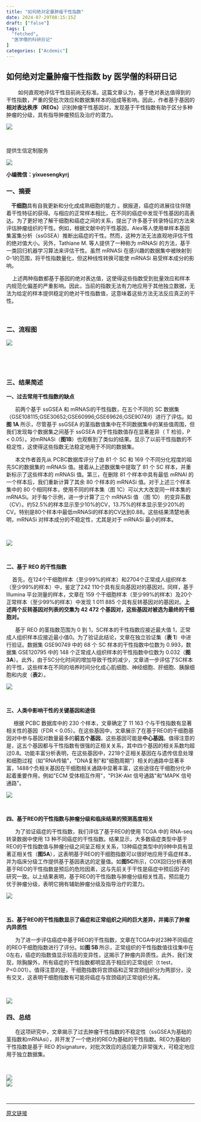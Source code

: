 ```yaml
---
title: "如何绝对定量肿瘤干性指数"
date: 2024-07-29T08:15:15Z
draft: ["false"]
tags: [
  "fetched",
  "医学僧的科研日记"
]
categories: ["Acdemic"]
---
```

如何绝对定量肿瘤干性指数 by 医学僧的科研日记
------
<div><p>        如何直<span>观地评估干性目前尚无标准。这篇文章认为，基于绝对表达值得到的干性指数，严重的受批次效应和数据集样本的组成等影响。因此，<span>作者基于基因的<strong>相对表达秩序（REOs）</strong>识别肿瘤干性基因对，发现基于干性指数有助于区分多种肿瘤的分级，具有指导肿瘤预后及治疗的潜力。</span></span></p><p><img data-galleryid="" data-ratio="0.3880184331797235" data-s="300,640" data-src="https://mmbiz.qpic.cn/mmbiz_png/eBfvI7Ryx8enJ0zlX0U8BSnZPDez6q7JDgTGb8q8ia4km91nfd9jJKSr9dWKyWUiatGKmLOgCh5ljBKiciay81WqNg/640?wx_fmt=png" data-type="png" data-w="1085" src="https://mmbiz.qpic.cn/mmbiz_png/eBfvI7Ryx8enJ0zlX0U8BSnZPDez6q7JDgTGb8q8ia4km91nfd9jJKSr9dWKyWUiatGKmLOgCh5ljBKiciay81WqNg/640?wx_fmt=png"></p><p><span><span></span></span><br></p><section powered-by="xiumi.us"><p><span>提供生信定制服务</span></p></section><section powered-by="xiumi.us"><img data-croporisrc="https://mmbiz.qpic.cn/mmbiz_jpg/eBfvI7Ryx8feI8D64LyHCesr5eaPfkgicjyZ4dWXdupULKlTakxX3N72UBKxD9MVzVycvlLKeZeaV6m5kvZGefQ/640?wx_fmt=jpeg" data-cropx1="16" data-cropx2="413" data-cropy1="10" data-cropy2="415" data-ratio="1.0175879396984924" data-s="300,640" data-src="https://mmbiz.qpic.cn/mmbiz_jpg/eBfvI7Ryx8f2LS4ZY16piabtNctr35dicpBdU89WfQDjZrWbnsDYCicaKG2UibOwLbiafgxHbeDFP59WdCQCVQUU1ww/640?wx_fmt=jpeg" data-type="jpeg" data-w="398" src="https://mmbiz.qpic.cn/mmbiz_jpg/eBfvI7Ryx8f2LS4ZY16piabtNctr35dicpBdU89WfQDjZrWbnsDYCicaKG2UibOwLbiafgxHbeDFP59WdCQCVQUU1ww/640?wx_fmt=jpeg"></section><section powered-by="xiumi.us"><p><span><strong>小编微信：yixuesengkyrj</strong></span></p></section><h3><span>一、摘要</span></h3><p><span></span></p><p><strong>    干细胞</strong>具有自我更新和分化成成熟细胞的能力 。据报道，癌症的进展往往伴随着干性特征的获得。与相应的正常样本相比，在不同的癌症中发现干性基因的高表达。为了更好地了解干细胞和癌症之间的关系，提出了许多基于转录特征的方法来评估肿瘤组织的干性。例如，根据文献中的干性基因，Alex等人使用单样本基因集富集分析（ssGSEA）推断出癌症的干性。然而，这种方法无法直观地评估干性的绝对值大小。另外，Tathiane M. 等人提供了一种称为 mRNASi 的方法，基于一类回归机器学习算法来评估干性。虽然 mRNASi 在感兴趣的数据集中被映射到 0-1的范围，将干性指数量化，但这种线性转换可能使 mRNASi 易受样本成分的影响。</p><p>    上述两种指数都基于基因的绝对表达值，这使得这些指数受到批量效应和样本内规范化偏差的严重影响。因此，当前的指数无法有力地应用于其他独立数据，无法为给定的样本提供稳定的绝对干性指数值，这意味着这些方法无法反应真正的干性。</p><p><br></p><h3><span>二、流程图</span></h3><p><img data-galleryid="" data-ratio="0.6975349766822119" data-s="300,640" data-src="https://mmbiz.qpic.cn/mmbiz_png/eBfvI7Ryx8enJ0zlX0U8BSnZPDez6q7J5gvAgtNticVbNqibe7kn3Gv4D1DYt3tOoGf2poB9gJKc4wIBNC4KztxQ/640?wx_fmt=png" data-type="png" data-w="1501" src="https://mmbiz.qpic.cn/mmbiz_png/eBfvI7Ryx8enJ0zlX0U8BSnZPDez6q7J5gvAgtNticVbNqibe7kn3Gv4D1DYt3tOoGf2poB9gJKc4wIBNC4KztxQ/640?wx_fmt=png"></p><p><br></p><p><br></p><h3><span>三、结果简述</span></h3><p><strong>一、过去常用干性指数的缺点</strong></p><p>      前两个基于 ssGSEA 和 mRNASi的干性指数，在五个不同的 SC 数据集（GSE108115;GSE30652;GSE60996;GSE69626;GSE90749）进行了评估。如<strong>图 1A</strong> 所示，尽管基于 ssGSEA 的茎指数值集中在不同数据集中的某些值周围，但我们发现每个数据集之间基于 ssGSEA 的干性指数值存在显著差异（ T 检验，P &lt; 0.05）。对mRNASi（<strong>图1B</strong>）也观察到了类似的结果。显示了以前干性指数的不稳定性，这使得这些指数无法稳定地用于不同的数据集。</p><p>      本文作者首先从 PCBC数据库评分了由 81 个 SC 和 169 个不同分化程度的祖先SC的数据集的 mRNASi 值。接着从上述数据集中提取了 81 个 SC 样本，并重新标示了这些样本的 mRNASi 值。第三，在删除 81 个样本中具有最低 mRNAI 的一个样本后，我们重新计算了其余 80 个样本的 mRNASi 值。对于上述三个样本集中的 80 个相同样本，使用不同的样本集（图 1C）可以大大改变同一样本集的 mRNASi。对于每个示例，进一步计算了三个 mRNASi 值 （图 1D） 的变异系数 （CV）。约52.5%的样本显示至少10%的CV，13.75%的样本显示至少20%的CV。特别是80个样本中最低mRNASi的样本的CV达到0.88。这些结果清楚地表明，mRNASi 对样本成分的不稳定性，尤其是对于 mRNASi 最小的样本。</p><p><br></p><p><img data-galleryid="" data-ratio="0.5269655620532814" data-s="300,640" data-src="https://mmbiz.qpic.cn/mmbiz_png/eBfvI7Ryx8enJ0zlX0U8BSnZPDez6q7J8XZqjibdexlS4ODNtKHQxhdicgbpwarib3kWKMia2y4FHlHs5Q8YNT9QBg/640?wx_fmt=png" data-type="png" data-w="1539" src="https://mmbiz.qpic.cn/mmbiz_png/eBfvI7Ryx8enJ0zlX0U8BSnZPDez6q7J8XZqjibdexlS4ODNtKHQxhdicgbpwarib3kWKMia2y4FHlHs5Q8YNT9QBg/640?wx_fmt=png"></p><p><br></p><p><strong>二、基于 REO 的干性指数</strong></p><p>    首先，在124个干细胞样本（至少99%的样本）和2704个正常成人组织样本（至少99%的样本）中，鉴定了242 110个具有反向基因对的基因对。同样，基于 Illumina 平台测量的样本，文章在 159 个干细胞样本（至少99%的样本）及20个正常样本（至少99%的样本）中发现 1 011 885 个具有反转基因对的基因对。<strong>上述两个反转基因对列表的交集为 42 472 个基因对，这些基因对被选为最终的干细胞对。</strong></p><p>      基于 REO 的茎指数范围为 0 到 1，SC样本的干性指数应接近最大值 1，正常成人组织样本应接近最小值0。为了验证此结论，文章在独立验证集（<strong>表 1</strong>）中进行验证。数据集 GSE90749 中的 68 个 SC 样本的干性指数中位数为 0.993，数据集 GSE120795 中的 148 个正常成人组织样本的干性指数中位数为 0.032（<strong>图 3A</strong>）。此外，由于SC分化时间的增加导致干性的减少，文章进一步评估了SC样本的干性，这些样本在不同的培养时间分化成心肌细胞、神经细胞、肝细胞、胰腺细胞和内皮（<strong>表2</strong>）。</p><p><img data-galleryid="" data-ratio="0.7069167643610785" data-s="300,640" data-src="https://mmbiz.qpic.cn/mmbiz_png/eBfvI7Ryx8enJ0zlX0U8BSnZPDez6q7JHq1L3y4vdEpd2z23q121Kum8fia1fVOVNqjHTsAcS6GP7kcAIPWHRjg/640?wx_fmt=png" data-type="png" data-w="853" src="https://mmbiz.qpic.cn/mmbiz_png/eBfvI7Ryx8enJ0zlX0U8BSnZPDez6q7JHq1L3y4vdEpd2z23q121Kum8fia1fVOVNqjHTsAcS6GP7kcAIPWHRjg/640?wx_fmt=png"></p><p><br></p><p><strong>三、人类中影响干性的关键基因和途径</strong></p><p>     根据 PCBC 数据库中的 230 个样本，文章确定了 11 163 个与干性指数有显著相关性的基因（FDR &lt; 0.05）。在这些基因中，文章展示了在基于REO的干细胞基因对中参与基因对数量最多的<strong>前五个基因</strong>，这些基因可能是<strong>中心基因</strong>。值得注意的是，这五个基因都与干性指数有很强的正相关关系，其中四个基因的相关系数均超过0.8。功能丰富分析表明，在这些基因中，2218个正相关基因在与遗传信息处理和细胞过程（如"RNA传输"，"DNA复制"和"细胞周期"）相关的通路中显著丰富，1488个负相关基因在干细胞相关通路中显著丰富，这些途径在干细胞分化中起着重要作用，例如"ECM 受体相互作用"，"PI3K-Akt 信号通路"和"MAPK 信号通路"。</p><p><img data-galleryid="" data-ratio="1.1640530759951748" data-s="300,640" data-src="https://mmbiz.qpic.cn/mmbiz_png/eBfvI7Ryx8enJ0zlX0U8BSnZPDez6q7JTMo73DTsMPMw7QmhIcficBZC2BB5LDLkHOvusLPREacqpIGIUFUPTdw/640?wx_fmt=png" data-type="png" data-w="829" src="https://mmbiz.qpic.cn/mmbiz_png/eBfvI7Ryx8enJ0zlX0U8BSnZPDez6q7JTMo73DTsMPMw7QmhIcficBZC2BB5LDLkHOvusLPREacqpIGIUFUPTdw/640?wx_fmt=png"></p><p><br></p><p><strong>四、基于REO的干性指数与肿瘤分级和临床结果的预测高度相关</strong></p><p>      为了验证癌症的干性指数，我们评估了基于REO的使用 TCGA 中的 RNA-seq 转录数据中使用 13 种不同癌症的干性指数。结果显示，大多数癌症类型中基于REO的干性指数值与肿瘤分级之间呈正相关关系，13种癌症类型中的9种中具有显著正相关性（<strong>图5A</strong>），这表明基于REO的干细胞指数可以很好地应用于癌症样本，并为临床分级工作提供基于基因表达的定量值。如<strong>图5C</strong>所示，COX回归分析表明基于REO的干性指数是预后的危险因素，这与先前关于干性是癌症中预后因子的研究一致。以上结果表明，基于REO的干性指数与肿瘤分级相关性高，预后能力优于肿瘤分级，表明它拥有辅助肿瘤分级及指导治疗的潜力。</p><p><img data-galleryid="" data-ratio="0.4857142857142857" data-s="300,640" data-src="https://mmbiz.qpic.cn/mmbiz_png/eBfvI7Ryx8enJ0zlX0U8BSnZPDez6q7JEs61LYIbqZVgywUWs6o0KPemetP7NQnhXxlUVryAzVXu1fGeh7h5LA/640?wx_fmt=png" data-type="png" data-w="875" src="https://mmbiz.qpic.cn/mmbiz_png/eBfvI7Ryx8enJ0zlX0U8BSnZPDez6q7JEs61LYIbqZVgywUWs6o0KPemetP7NQnhXxlUVryAzVXu1fGeh7h5LA/640?wx_fmt=png"></p><p><br></p><p><strong>五、基于REO的干性指数显示了癌症和正常组织之间的巨大差异，并揭示了肿瘤内异质性</strong></p><p>      为了进一步评估癌症中基于REO的干性指数，文章在TCGA中对23种不同癌症的REO干细胞指数进行了评分。如<strong>图 5B </strong>所示，正常组织的干性指数值往往集中在0左右，癌症的指数值显示较高的变异性，这揭示了肿瘤内异质性。此外，我们发现，除胸腺外，所有癌症的干性指数都明显高于相应的正常组织（t test，P&lt;0.001）。值得注意的是，干细胞指数将宫颈癌和正常宫颈组织分为两部分，没有交叉，这表明干细胞指数有可能将癌症与宫颈癌的正常组织分离。</p><p><br></p><p><img data-galleryid="" data-ratio="1.1383352872215708" data-s="300,640" data-src="https://mmbiz.qpic.cn/mmbiz_png/eBfvI7Ryx8enJ0zlX0U8BSnZPDez6q7JXKXtOVRibFBmQtzA1edLUxaGGChh7polY7Rugmz1nj14hu1t358d14w/640?wx_fmt=png" data-type="png" data-w="853" src="https://mmbiz.qpic.cn/mmbiz_png/eBfvI7Ryx8enJ0zlX0U8BSnZPDez6q7JXKXtOVRibFBmQtzA1edLUxaGGChh7polY7Rugmz1nj14hu1t358d14w/640?wx_fmt=png"></p><h3><span>四、总结</span></h3><p>      在这项研究中，文章揭示了过去肿瘤干性指数的不稳定性（ssGSEA为基础的茎指数和mRNAsi），并开发了一个绝对的REO为基础的干性指数。REO为基础的干性指数是基于 REO 的signature，对批次效应的适应能力非常强大，可稳定地应用于独立数据集。</p><p><br></p><section><img data-backh="190" data-backw="578" data-ratio="0.3277310924369748" data-s="300,640" data-src="https://mmbiz.qpic.cn/mmbiz_jpg/eBfvI7Ryx8ciaD6CqyB3GgYKYCH7y2KNUL2n94rJtuPLeM5jth4UL1hSNj8icgAmzGacUlbsAb5KyCZbWsreBM0A/640?wx_fmt=jpeg" data-type="jpeg" data-w="952" src="https://mmbiz.qpic.cn/mmbiz_jpg/eBfvI7Ryx8ciaD6CqyB3GgYKYCH7y2KNUL2n94rJtuPLeM5jth4UL1hSNj8icgAmzGacUlbsAb5KyCZbWsreBM0A/640?wx_fmt=jpeg"></section><section><img data-galleryid="" data-ratio="0.7051383399209487" data-s="300,640" data-src="https://mmbiz.qpic.cn/mmbiz_png/eBfvI7Ryx8f9PEKDMwJ18we3esib8BnnxYsg8oMCicUgj1ogaibpMyRGqLF7bpdvmK7jiaGPJVJ7OdpU4jP35KzERA/640?wx_fmt=png" data-type="png" data-w="1265" src="https://mmbiz.qpic.cn/mmbiz_png/eBfvI7Ryx8f9PEKDMwJ18we3esib8BnnxYsg8oMCicUgj1ogaibpMyRGqLF7bpdvmK7jiaGPJVJ7OdpU4jP35KzERA/640?wx_fmt=png"></section><p><br></p></div>  
<hr>
<a href="https://mp.weixin.qq.com/s/1XorebYF0bNhR8pVu08oPA",target="_blank" rel="noopener noreferrer">原文链接</a>
